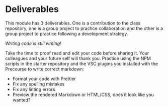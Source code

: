 # Deliverables

This module has 3 deliverables. One is a contribution to the class repository,
one is a group project to practice collaboration and the other is a group
project to practice following a development strategy.

_Writing code is still writing!_

Take the time to proof read and edit your code before sharing it. Your
colleagues and your future self will thank you. Practice using the NPM scripts
in the starter repository and the VSC plugins you installed with the Precourse
to write correct markdown:

- Format your code with Prettier
- Fix any spelling mistakes
- Fix any linting errors
- Preview the rendered Markdown or HTML/CSS, does it look like you wanted?

